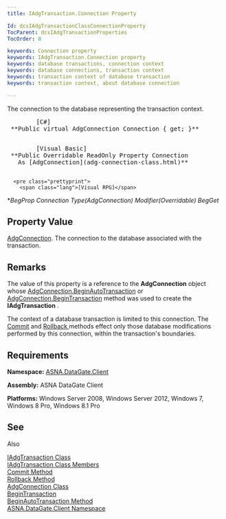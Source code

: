 ```yaml
---
title: IAdgTransaction.Connection Property

Id: dcsIAdgTransactionClassConnectionProperty
TocParent: dcsIAdgTransactionProperties
TocOrder: 0

keywords: Connection property
keywords: IAdgTransaction.Connection property
keywords: database transactions, connection context
keywords: database connections, transaction context
keywords: transaction context of database transaction
keywords: transaction context, about database connection

---
```


The connection to the database representing the transaction context.
<pre>        <span class="lang">[C#]</span>
 **Public virtual AdgConnection Connection { get; }** 
      </pre>
<pre>        <span class="lang">[Visual Basic] </span>
 **Public Overridable ReadOnly Property Connection<br />   As [AdgConnection](adg-connection-class.html)** 
      </pre>
      <pre class="prettyprint">
        <span class="lang">[Visual RPG]</span>
 **BegProp Connection Type(AdgConnection) Modifier(*Overridable)
   BegGet** 
      </pre>

## Property Value

[AdgConnection](adg-connection-class.html). The connection to the database associated with the transaction.
## Remarks

The value of this property is a reference to the **AdgConnection** object whose [AdgConnection.BeginAutoTransaction](adg-connection-class-begin-auto-transaction-method-main.html) or [AdgConnection.BeginTransaction](adg-connection-class-begin-transaction-method-main.html) method was used to create the **IAdgTransaction** .

The context of a database transaction is limited to this connection. The [ Commit](iadg-transaction-class-commit-methods.html) and [Rollback ](iadg-transaction-class-rollback-method.html) methods effect only those database modifications performed by this connection, within the transaction's boundaries. 
## Requirements

<span> **Namespace:** [ASNA.DataGate.Client](datagate-client-namespace.html) </span> 

<span> **Assembly:** ASNA DataGate Client</span> 

<span> **Platforms:** Windows Server 2008, Windows Server 2012, Windows 7, Windows 8 Pro, Windows 8.1 Pro</span> 
## See 
Also


[IAdgTransaction Class](iadg-transaction-class.html)
      <br />
[IAdgTransaction Class Members](iadg-transaction-members.html)
      <br />
[Commit Method](iadg-transaction-class-commit-methods.html)
      <br />
[Rollback Method](iadg-transaction-class-rollback-method.html)
      <br />
[AdgConnection Class](adg-connection-class.html)
      <br />
[BeginTransaction](adg-connection-class-begin-transaction-method-main.html)
      <br />
      [BeginAutoTransaction 
					Method](adg-connection-class-begin-auto-transaction-method-main.html)
      <br />
[ASNA.DataGate.Client Namespace](datagate-client-namespace.html)

